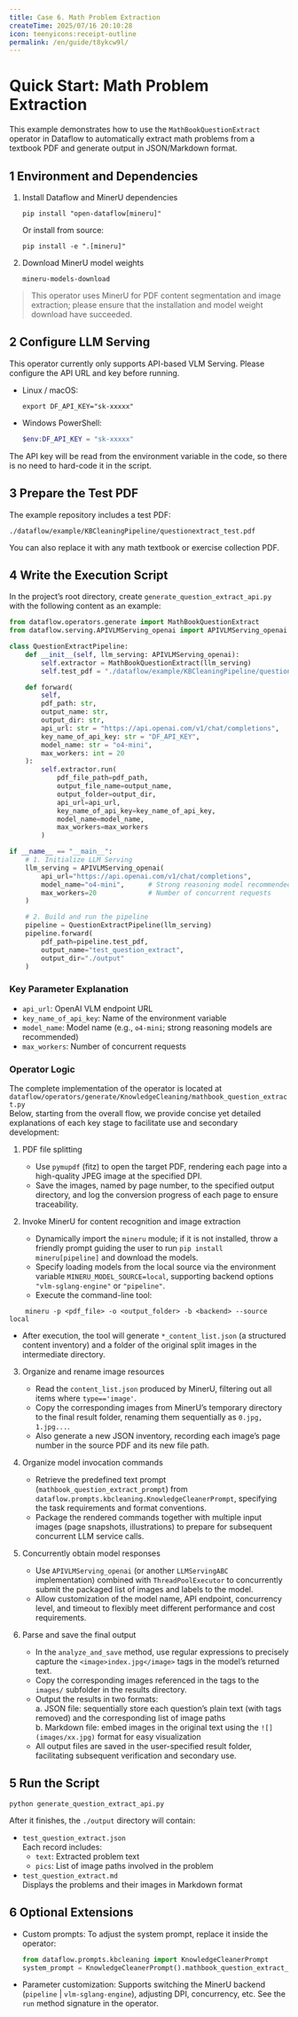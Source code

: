 ```yaml
---
title: Case 6. Math Problem Extraction
createTime: 2025/07/16 20:10:28
icon: teenyicons:receipt-outline
permalink: /en/guide/t8ykcw9l/
---
```


# Quick Start: Math Problem Extraction

This example demonstrates how to use the `MathBookQuestionExtract` operator in Dataflow to automatically extract math problems from a textbook PDF and generate output in JSON/Markdown format.

## 1 Environment and Dependencies

1. Install Dataflow and MinerU dependencies  
   ```shell
   pip install "open-dataflow[mineru]"
   ```  
   Or install from source:  
   ```shell
   pip install -e ".[mineru]"
   ```

2. Download MinerU model weights  
   ```shell
   mineru-models-download
   ```

> This operator uses MinerU for PDF content segmentation and image extraction; please ensure that the installation and model weight download have succeeded.

## 2 Configure LLM Serving

This operator currently only supports API-based VLM Serving. Please configure the API URL and key before running.

- Linux / macOS:  
  ```shell
  export DF_API_KEY="sk-xxxxx"
  ```
- Windows PowerShell:  
  ```powershell
  $env:DF_API_KEY = "sk-xxxxx"
  ```

The API key will be read from the environment variable in the code, so there is no need to hard-code it in the script.

## 3 Prepare the Test PDF

The example repository includes a test PDF:  
```
./dataflow/example/KBCleaningPipeline/questionextract_test.pdf
```  
You can also replace it with any math textbook or exercise collection PDF.

## 4 Write the Execution Script

In the project’s root directory, create `generate_question_extract_api.py` with the following content as an example:

```python
from dataflow.operators.generate import MathBookQuestionExtract
from dataflow.serving.APIVLMServing_openai import APIVLMServing_openai

class QuestionExtractPipeline:
    def __init__(self, llm_serving: APIVLMServing_openai):
        self.extractor = MathBookQuestionExtract(llm_serving)
        self.test_pdf = "./dataflow/example/KBCleaningPipeline/questionextract_test.pdf"

    def forward(
        self,
        pdf_path: str,
        output_name: str,
        output_dir: str,
        api_url: str = "https://api.openai.com/v1/chat/completions",
        key_name_of_api_key: str = "DF_API_KEY",
        model_name: str = "o4-mini",
        max_workers: int = 20
    ):
        self.extractor.run(
            pdf_file_path=pdf_path,
            output_file_name=output_name,
            output_folder=output_dir,
            api_url=api_url,
            key_name_of_api_key=key_name_of_api_key,
            model_name=model_name,
            max_workers=max_workers
        )

if __name__ == "__main__":
    # 1. Initialize LLM Serving
    llm_serving = APIVLMServing_openai(
        api_url="https://api.openai.com/v1/chat/completions",
        model_name="o4-mini",      # Strong reasoning model recommended
        max_workers=20             # Number of concurrent requests
    )

    # 2. Build and run the pipeline
    pipeline = QuestionExtractPipeline(llm_serving)
    pipeline.forward(
        pdf_path=pipeline.test_pdf,
        output_name="test_question_extract",
        output_dir="./output"
    )
```

### Key Parameter Explanation

- `api_url`: OpenAI VLM endpoint URL  
- `key_name_of_api_key`: Name of the environment variable  
- `model_name`: Model name (e.g., `o4-mini`; strong reasoning models are recommended)  
- `max_workers`: Number of concurrent requests  


### Operator Logic

The complete implementation of the operator is located at  
`dataflow/operators/generate/KnowledgeCleaning/mathbook_question_extract.py`  
Below, starting from the overall flow, we provide concise yet detailed explanations of each key stage to facilitate use and secondary development:

1. PDF file splitting  
   - Use `pymupdf` (fitz) to open the target PDF, rendering each page into a high-quality JPEG image at the specified DPI.  
   - Save the images, named by page number, to the specified output directory, and log the conversion progress of each page to ensure traceability.

2. Invoke MinerU for content recognition and image extraction  
   - Dynamically import the `mineru` module; if it is not installed, throw a friendly prompt guiding the user to run `pip install mineru[pipeline]` and download the models.  
   - Specify loading models from the local source via the environment variable `MINERU_MODEL_SOURCE=local`, supporting backend options `"vlm-sglang-engine"` or `"pipeline"`.  
   - Execute the command-line tool:  
```shell
    mineru -p <pdf_file> -o <output_folder> -b <backend> --source local  
```
   - After execution, the tool will generate `*_content_list.json` (a structured content inventory) and a folder of the original split images in the intermediate directory.

3. Organize and rename image resources  
   - Read the `content_list.json` produced by MinerU, filtering out all items where `type=='image'`.  
   - Copy the corresponding images from MinerU’s temporary directory to the final result folder, renaming them sequentially as `0.jpg, 1.jpg...`.  
   - Also generate a new JSON inventory, recording each image’s page number in the source PDF and its new file path.

4. Organize model invocation commands  
   - Retrieve the predefined text prompt (`mathbook_question_extract_prompt`) from `dataflow.prompts.kbcleaning.KnowledgeCleanerPrompt`, specifying the task requirements and format conventions.  
   - Package the rendered commands together with multiple input images (page snapshots, illustrations) to prepare for subsequent concurrent LLM service calls.

5. Concurrently obtain model responses  
   - Use `APIVLMServing_openai` (or another `LLMServingABC` implementation) combined with `ThreadPoolExecutor` to concurrently submit the packaged list of images and labels to the model.  
   - Allow customization of the model name, API endpoint, concurrency level, and timeout to flexibly meet different performance and cost requirements.

6. Parse and save the final output  
   - In the `analyze_and_save` method, use regular expressions to precisely capture the `<image>index.jpg</image>` tags in the model’s returned text.  
   - Copy the corresponding images referenced in the tags to the `images/` subfolder in the results directory.  
   - Output the results in two formats:  
     a. JSON file: sequentially store each question’s plain text (with tags removed) and the corresponding list of image paths  
     b. Markdown file: embed images in the original text using the `![](images/xx.jpg)` format for easy visualization  
   - All output files are saved in the user-specified result folder, facilitating subsequent verification and secondary use.

## 5 Run the Script

```shell
python generate_question_extract_api.py
```

After it finishes, the `./output` directory will contain:

- `test_question_extract.json`  
  Each record includes:  
  - `text`: Extracted problem text  
  - `pics`: List of image paths involved in the problem  
- `test_question_extract.md`  
  Displays the problems and their images in Markdown format

## 6 Optional Extensions

- Custom prompts: To adjust the system prompt, replace it inside the operator:  
  ```python
  from dataflow.prompts.kbcleaning import KnowledgeCleanerPrompt
  system_prompt = KnowledgeCleanerPrompt().mathbook_question_extract_prompt()
  ```
- Parameter customization: Supports switching the MinerU backend (`pipeline` | `vlm-sglang-engine`), adjusting DPI, concurrency, etc. See the `run` method signature in the operator.